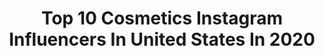 ---
title: Top 10 Cosmetics Instagram Influencers In United States In 2020
description: >-
  Find top cosmetics Instagram influencers in United States in 2020. Most popular hashtags: #sponsored #relentless #dentist #springmakeup.
platform: Instagram
profiles:
  - username: "laura_borgen"
    fullname: >-
      Laura Borgen
    location: "United States"
    followers: 8107
    engagement: 1099
    commentsToLikes: 0.072434
    id: ck6ua44hf1dcc0j71aqbz2r1o
    verified: false
    hashtags: "#wired, #richardmisrach, #8daysofnaked, #charlespiazzismyth"
  - username: "theglamgoth"
    fullname: >-
      ‪💋 𝔐𝔞𝔯𝔩𝔢𝔶
    location: "United States"
    followers: 29934
    engagement: 864
    commentsToLikes: 0.027100
    id: ck5cghjfvout40i115ugcheso
    verified: false
    hashtags: "#tigerking, #benefitbrows, #glamourweenvol2, #glamgoth"
  - username: "midnight_weirdo"
    fullname: >-
      Gabrielle Alvarez
    location: "United States"
    followers: 29058
    engagement: 888
    commentsToLikes: 0.021682
    id: ck0tv4vss9y080i1960y4spo5
    verified: false
    hashtags: "#tigerseyepalette, #hauslabs, #airheart, #brightlightspalette"
  - username: "bossomakeupbeverlyhills"
    fullname: >-
      Kimberley Bosso
    location: "United States"
    followers: 32796
    engagement: 533
    commentsToLikes: 0.039720
    id: ck6ua08ua0q1x0j716y3puj94
    verified: false
    hashtags: "#muradskincare, #soakupeverymoment, #bossomakeup, #spreadlove"
  - username: "kingarusin"
    fullname: >-
      Kinga Rusin- Official Profile
    location: "United States"
    followers: 523655
    engagement: 450
    commentsToLikes: 0.022153
    id: ck6tund1uhauv0j71pvhb1uiu
    verified: true
    hashtags: ""
  - username: "shamsoee"
    fullname: >-
      Shams AlKhazraji • شمس الخزرجي
    location: "United States"
    followers: 332478
    engagement: 210
    commentsToLikes: 0.061545
    id: ck5pwl9loncjw0i11wkvchsne
    verified: true
    hashtags: "#2020, #black, #ootd, #smokey"
  - username: "kkapinos"
    fullname: >-
      Kim Kapinos (Townsend)
    location: "United States"
    followers: 6729
    engagement: 1117
    commentsToLikes: 0.098578
    id: ck138xzj3ikld0i19qq3yxl1x
    verified: false
    hashtags: "#realness, #jeep, #justdoit, #cim"
  - username: "dr.nickc"
    fullname: >-
      Dr. Nick 🦷
    location: "United States"
    followers: 88655
    engagement: 321
    commentsToLikes: 0.042350
    id: ck6ttoi9gbqo70j71n8n0q2rd
    verified: false
    hashtags: "#quarantinememes, #dentalassistant, #odontologia, #porcelainveneers"
  - username: "dr.raymiami"
    fullname: >-
      Dr. Ray Lopez
    location: "United States"
    followers: 77699
    engagement: 826
    commentsToLikes: 0.019683
    id: ck602n3afi37x0i14j8081gbq
    verified: false
    hashtags: "#tgif, #legend, #mondaymotivation, #execute"
  - username: "cellyveebeauty"
    fullname: >-
      Celeste💋
    location: "United States"
    followers: 5075
    engagement: 2325
    commentsToLikes: 0.044265
    id: ck5zsna9yytt40i143t1der7o
    verified: false
    hashtags: "#maquillaje, #muamafia, #winterwonderland, #fiercesociety"
---